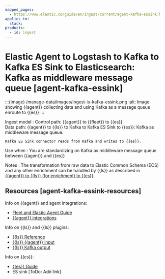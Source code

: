 ```yaml
---
mapped_pages:
  - https://www.elastic.co/guide/en/ingest/current/agent-kafka-essink.html
applies_to:
  stack:
products:
  - id: ingest
---
```


# Elastic Agent to Logstash to Kafka to Kafka ES Sink to Elasticsearch: Kafka as middleware message queue [agent-kafka-essink]

:::{image} /manage-data/images/ingest-ls-kafka-essink.png
:alt: Image showing {{agent}} collecting data and using Kafka as a message queue enroute to {{es}}
:::

Ingest model
:   Control path: {{agent}} to {{fleet}} to {{es}}<br> Data path: {{agent}} to {{ls}} to Kafka to Kafka ES Sink to {{es}}: Kafka as middleware message queue.

    Kafka ES Sink connector reads from Kafka and writes to {{es}}.


Use when
:   You are standardizing on Kafka as middleware message queue between {{agent}} and {{es}}

Notes
:   The transformation from raw data to Elastic Common Schema (ECS) and any other enrichment can be handled by {{ls}} as described in [{{agent}} to {{ls}} (for enrichment) to {{es}}](ls-enrich.md).


## Resources [agent-kafka-essink-resources]

Info on {{agent}} and agent integrations:

* [Fleet and Elastic Agent Guide](/reference/fleet/index.md)
* [{{agent}} integrations](https://docs.elastic.co/en/integrations)

Info on {{ls}} and {{ls}} plugins:

* [{{ls}} Reference](logstash://reference/index.md)
* [{{ls}} {{agent}} input](logstash-docs-md://lsr/plugins-inputs-elastic_agent.md)
* [{{ls}} Kafka output](logstash-docs-md://lsr/plugins-outputs-kafka.md)

Info on {{es}}:

* [{{es}} Guide](elasticsearch://reference/index.md)
* ES sink [ToDo: Add link]

